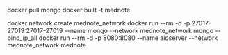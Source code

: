 docker pull mongo
docker built -t mednote

docker network create mednote_network
docker run --rm -d -p 27017-27019:27017-27019 --name mongo --network mednote_network mongo --bind_ip_all
docker run --rm -d -p 8080:8080 --name aioserver --network mednote_network mednote

